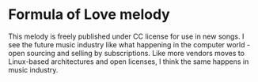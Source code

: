 # Formula of Love melody
This melody is freely published under CC license for use in new songs. I see the future music industry like what happening in the computer world - open sourcing and selling by subscriptions. Like more vendors moves to Linux-based architectures and open licenses, I think the same happens in music industry.